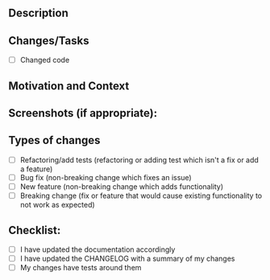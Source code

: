 <!--- Provide a general summary of your changes in the Title above -->

## Description

<!--- Describe your changes in detail -->

## Changes/Tasks

<!--- Add your changes or task as points (descriptions can be TL;DR) -->

- [ ] Changed code

## Motivation and Context

<!--- Why is this change required? What problem does it solve? -->
<!--- If it fixes an open issue, please link to the issue here. -->

## Screenshots (if appropriate):

<!--- If not delete the sub-heading above -->

## Types of changes

<!--- What types of changes does your code introduce? Put an `x` in all the boxes that apply: -->

- [ ] Refactoring/add tests (refactoring or adding test which isn't a fix or add a feature)
- [ ] Bug fix (non-breaking change which fixes an issue)
- [ ] New feature (non-breaking change which adds functionality)
- [ ] Breaking change (fix or feature that would cause existing functionality to not work as expected)

## Checklist:

<!--- Please put an `x` in all the following boxes that apply to these changes. -->

- [ ] I have updated the documentation accordingly
- [ ] I have updated the CHANGELOG with a summary of my changes
- [ ] My changes have tests around them
